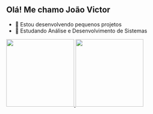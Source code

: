 ## Olá! Me chamo João Victor

- 🔭 Estou desenvolvendo pequenos projetos
- 🌱 Estudando Análise e Desenvolvimento de Sistemas

<div>
  <a href="https://github.com/YJoaoSilvaY">
  <img height="180cm" src="https://github-readme-stats.vercel.app/api?username=YJoaoSilvaY&show_icons=true&theme=black&include_all_commits=true&count_private-true"/>
  <img height="180cm" src="https://github-readme-stats.vercel.app/api/top-langs/?username=YJoaoSilvaY&layout=compact&langs-count=168theme=dark"/>
</div>

